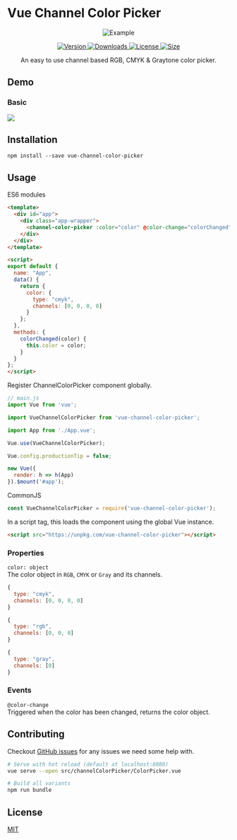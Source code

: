 # Vue Channel Color Picker

<p align="center">
  <img src="https://raw.githubusercontent.com/stijlbreuk/vue-channel-color-picker/master/images/channel-picker-example.gif" alt="Example"/>
</p>

<p align="center">

<a href="https://www.npmjs.com/package/vue-channel-color-picker">
    <img src="https://img.shields.io/npm/v/vue-channel-color-picker.svg" alt="Version"/>
</a>
<a href="https://www.npmjs.com/package/vue-channel-color-picker">
    <img src="https://img.shields.io/npm/dt/vue-channel-color-picker.svg" alt="Downloads"/>
</a>
<a href="https://www.npmjs.com/package/vue-channel-color-picker">
    <img src="https://img.shields.io/npm/l/vue-channel-color-picker.svg" alt="License"/>
</a>
<a href="https://www.npmjs.com/package/vue-channel-color-picker">
    <img src="https://img.badgesize.io/https://unpkg.com/vue-channel-color-picker" alt="Size"/>
</a>

</p>

<p align="center">
An easy to use channel based RGB, CMYK & Graytone color picker.
</p>

## Demo

### Basic

<a href="https://codesandbox.io/s/vue-channel-color-picker-do7xu?fontsize=14" target="_blank"><img src="https://codesandbox.io/static/img/play-codesandbox.svg"/></a>

## Installation

```
npm install --save vue-channel-color-picker
```

## Usage

ES6 modules

```HTML
<template>
  <div id="app">
    <div class="app-wrapper">
      <channel-color-picker :color="color" @color-change="colorChanged" />
    </div>
  </div>
</template>

<script>
export default {
  name: "App",
  data() {
    return {
      color: {
        type: "cmyk",
        channels: [0, 0, 0, 0]
      }
    };
  },
  methods: {
    colorChanged(color) {
      this.color = color;
    }
  }
};
</script>
```

Register ChannelColorPicker component globally.

```Javascript
// main.js
import Vue from 'vue';

import VueChannelColorPicker from 'vue-channel-color-picker';

import App from './App.vue';

Vue.use(VueChannelColorPicker);

Vue.config.productionTip = false;

new Vue({
  render: h => h(App)
}).$mount('#app');
```

CommonJS

```JavaScript
const VueChannelColorPicker = require('vue-channel-color-picker');
```

In a script tag, this loads the component using the global Vue instance.

```HTML
<script src="https://unpkg.com/vue-channel-color-picker"></script>
```

### Properties

`color: object`\
The color object in `RGB`, `CMYK` or `Gray` and its channels.

```Javascript
{
  type: "cmyk",
  channels: [0, 0, 0, 0]
}
```

```Javascript
{
  type: "rgb",
  channels: [0, 0, 0]
}
```

```Javascript
{
  type: "gray",
  channels: [0]
}
```

### Events

`@color-change`\
Triggered when the color has been changed, returns the color object.

## Contributing

Checkout [GitHub issues](https://github.com/stijlbreuk/vue-channel-color-picker/issues) for any issues we need some help with.

```bash
# Serve with hot reload (default at localhost:8080)
vue serve --open src/channelColorPicker/ColorPicker.vue

# Build all variants
npm run bundle
```

## License

[MIT](https://github.com/stijlbreuk/vue-channel-color-picker/blob/master/LICENSE)
